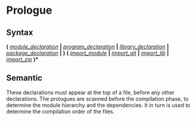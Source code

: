 # Prologue

## Syntax

__(__
[_module_declaration_](module_declaration.md) __|__
[_program_declaration_](program_declaration.md) __|__
[_library_declaration_](library_declaration.md) __|__
[_package_declaration_](package_declaration.md) __|__
__)__
__(__
[_import_module_](import_module.md) __|__
[_import_git_](import_git.md) __|__
[_import_lib_](import_lib.md) __|__
[_import_zip_](import_zip.md)
__)*__

## Semantic

These declarations must appear at the top of a file, before any other
declarations. The prologues are scanned before the compilation phase, to
determine the module hierarchy and the dependencies. It in turn is used to
determine the compilation order of the files.

